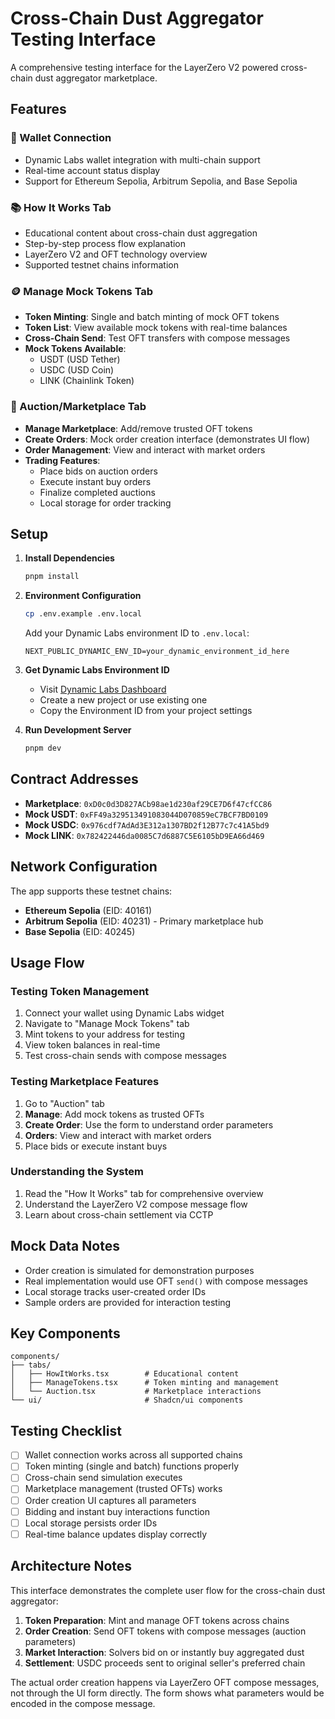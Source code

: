 # Cross-Chain Dust Aggregator Testing Interface

A comprehensive testing interface for the LayerZero V2 powered cross-chain dust aggregator marketplace.

## Features

### 🔗 Wallet Connection
- Dynamic Labs wallet integration with multi-chain support
- Real-time account status display
- Support for Ethereum Sepolia, Arbitrum Sepolia, and Base Sepolia

### 📚 How It Works Tab
- Educational content about cross-chain dust aggregation
- Step-by-step process flow explanation
- LayerZero V2 and OFT technology overview
- Supported testnet chains information

### 🪙 Manage Mock Tokens Tab
- **Token Minting**: Single and batch minting of mock OFT tokens
- **Token List**: View available mock tokens with real-time balances
- **Cross-Chain Send**: Test OFT transfers with compose messages
- **Mock Tokens Available**:
  - USDT (USD Tether)
  - USDC (USD Coin) 
  - LINK (Chainlink Token)

### 🏪 Auction/Marketplace Tab
- **Manage Marketplace**: Add/remove trusted OFT tokens
- **Create Orders**: Mock order creation interface (demonstrates UI flow)
- **Order Management**: View and interact with market orders
- **Trading Features**:
  - Place bids on auction orders
  - Execute instant buy orders
  - Finalize completed auctions
  - Local storage for order tracking

## Setup

1. **Install Dependencies**
   ```bash
   pnpm install
   ```

2. **Environment Configuration**
   ```bash
   cp .env.example .env.local
   ```
   
   Add your Dynamic Labs environment ID to `.env.local`:
   ```
   NEXT_PUBLIC_DYNAMIC_ENV_ID=your_dynamic_environment_id_here
   ```

3. **Get Dynamic Labs Environment ID**
   - Visit [Dynamic Labs Dashboard](https://app.dynamic.xyz/)
   - Create a new project or use existing one
   - Copy the Environment ID from your project settings

4. **Run Development Server**
   ```bash
   pnpm dev
   ```

## Contract Addresses

- **Marketplace**: `0xD0c0d3D827ACb98ae1d230af29CE7D6f47cfCC86`
- **Mock USDT**: `0xFF49a329513491083044D070859eC7BCF7BD0109`
- **Mock USDC**: `0x976cdf7AdAd3E312a1307BD2f12B77c7c41A5bd9`
- **Mock LINK**: `0x782422446da0085C7d6887C5E6105bD9EA66d469`

## Network Configuration

The app supports these testnet chains:
- **Ethereum Sepolia** (EID: 40161)
- **Arbitrum Sepolia** (EID: 40231) - Primary marketplace hub
- **Base Sepolia** (EID: 40245)

## Usage Flow

### Testing Token Management
1. Connect your wallet using Dynamic Labs widget
2. Navigate to "Manage Mock Tokens" tab
3. Mint tokens to your address for testing
4. View token balances in real-time
5. Test cross-chain sends with compose messages

### Testing Marketplace Features
1. Go to "Auction" tab
2. **Manage**: Add mock tokens as trusted OFTs
3. **Create Order**: Use the form to understand order parameters
4. **Orders**: View and interact with market orders
5. Place bids or execute instant buys

### Understanding the System
1. Read the "How It Works" tab for comprehensive overview
2. Understand the LayerZero V2 compose message flow
3. Learn about cross-chain settlement via CCTP

## Mock Data Notes

- Order creation is simulated for demonstration purposes
- Real implementation would use OFT `send()` with compose messages
- Local storage tracks user-created order IDs
- Sample orders are provided for interaction testing

## Key Components

```
components/
├── tabs/
│   ├── HowItWorks.tsx        # Educational content
│   ├── ManageTokens.tsx      # Token minting and management
│   └── Auction.tsx           # Marketplace interactions
└── ui/                       # Shadcn/ui components
```

## Testing Checklist

- [ ] Wallet connection works across all supported chains
- [ ] Token minting (single and batch) functions properly
- [ ] Cross-chain send simulation executes
- [ ] Marketplace management (trusted OFTs) works
- [ ] Order creation UI captures all parameters
- [ ] Bidding and instant buy interactions function
- [ ] Local storage persists order IDs
- [ ] Real-time balance updates display correctly

## Architecture Notes

This interface demonstrates the complete user flow for the cross-chain dust aggregator:

1. **Token Preparation**: Mint and manage OFT tokens across chains
2. **Order Creation**: Send OFT tokens with compose messages (auction parameters)
3. **Market Interaction**: Solvers bid on or instantly buy aggregated dust
4. **Settlement**: USDC proceeds sent to original seller's preferred chain

The actual order creation happens via LayerZero OFT compose messages, not through the UI form directly. The form shows what parameters would be encoded in the compose message.